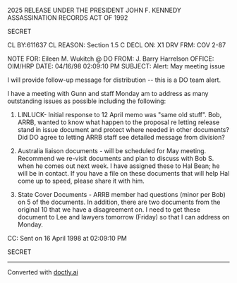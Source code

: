 2025 RELEASE UNDER THE PRESIDENT JOHN F. KENNEDY ASSASSINATION RECORDS ACT OF 1992

SECRET

CL BY:611637
CL REASON: Section 1.5 C
DECL ON: X1
DRV FRM: COV 2-87

NOTE FOR: Eileen M. Wukitch @ DO
FROM: J. Barry Harrelson
OFFICE: OIM/HRP
DATE: 04/16/98 02:09:10 PM
SUBJECT: Alert: May meeting issue

I will provide follow-up message for distribution -- this is a DO team alert.

I have a meeting with Gunn and staff Monday am to address as many outstanding issues as possible including the following:

1) LINLUCK- Initial response to 12 April memo was "same old stuff". Bob, ARRB, wanted to know what happen to the proposal re letting release stand in issue document and protect where needed in other documents? Did DO agree to letting ARRB staff see detailed message from division?

2) Australia liaison documents - will be scheduled for May meeting. Recommend we re-visit documents and plan to discuss with Bob S. when he comes out next week. I have assigned these to Hal Bean; he will be in contact. If you have a file on these documents that will help Hal come up to speed, please share it with him.

3) State Cover Documents - ARRB member had questions (minor per Bob) on 5 of the documents. In addition, there are two documents from the original 10 that we have a disagreement on. I need to get these document to Lee and lawyers tomorrow (Friday) so that I can address on Monday.

CC:
Sent on 16 April 1998 at 02:09:10 PM

SECRET


---
Converted with [doctly.ai](https://doctly.ai)